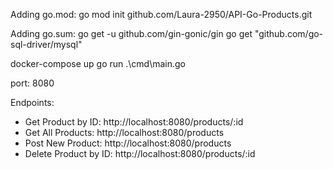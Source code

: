 
Adding go.mod:
go mod init github.com/Laura-2950/API-Go-Products.git

Adding go.sum:
go get -u github.com/gin-gonic/gin
go get "github.com/go-sql-driver/mysql" 



docker-compose up
go run .\cmd\main.go


port: 8080

Endpoints:
- Get Product by ID: http://localhost:8080/products/:id
- Get All Products: http://localhost:8080/products
- Post New Product: http://localhost:8080/products
- Delete Product by ID: http://localhost:8080/products/:id

